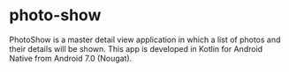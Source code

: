 # photo-show
PhotoShow is a master detail view application in which a list of photos and their details will be shown. This app is developed in Kotlin for Android Native from Android 7.0 (Nougat).

